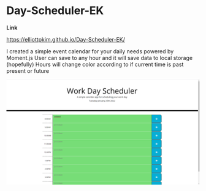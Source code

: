 # Day-Scheduler-EK

**Link**

https://elliottpkim.github.io/Day-Scheduler-EK/

I created a simple event calendar for your daily needs powered by Moment.js 
User can save to any hour and it will save data to local storage (hopefully)
Hours will change color according to if current time is past present or future

![SS of webpage](assets/images/screenshot.png)